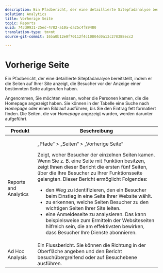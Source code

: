 ```yaml
---
description: Ein Pfadbericht, der eine detaillierte Sitepfadanalyse bereitstellt, indem er die Seiten auf Ihrer Site anzeigt, die Besucher vor der Anzeige einer bestimmten Seite aufgerufen haben.
solution: Analytics
title: Vorherige Seite
topic: Reports
uuid: 743d9931-25ed-4782-a10a-da25c4f89480
translation-type: tm+mt
source-git-commit: 16ba0b12e0f70112f4c10804d0a13c278388ecc2

---
```



# Vorherige Seite

Ein Pfadbericht, der eine detaillierte Sitepfadanalyse bereitstellt, indem er die Seiten auf Ihrer Site anzeigt, die Besucher vor der Anzeige einer bestimmten Seite aufgerufen haben.

Angenommen, Sie möchten wissen, woher die Personen kamen, die die Homepage angezeigt haben. Sie können in der Tabelle eine Suche nach *Homepage* oder einen Bildlauf ausführen, bis Sie den Eintrag fett formatiert finden. Die Seiten, die vor *Homepage* angezeigt wurden, werden darunter aufgeführt.

<table id="table_25A2182ACEC94E2190F21B82249577E8"> 
 <thead> 
  <tr> 
   <th colname="col1" class="entry"> Produkt </th> 
   <th colname="col2" class="entry"> Beschreibung </th> 
  </tr> 
 </thead>
 <tbody> 
  <tr> 
   <td colname="col1"> Reports and Analytics </td> 
   <td colname="col2"> <p> <span class="uicontrol">„Pfade“</span> &gt; <span class="uicontrol">„Seiten“</span> &gt; <span class="uicontrol">„Vorherige Seite“</span> </p> <p>Zeigt, woher Besucher der einzelnen Seiten kamen. Wenn Sie z. B. eine Seite mit Funktion besitzen, zeigt Ihnen dieser Bericht die ersten fünf Seiten, über die Ihre Besucher zu Ihrer Funktionsseite gelangten. Dieser Bericht ermöglicht Folgendes: </p> 
    <ul id="ul_940C3FBD466A49CFB0AC56C170997031"> 
     <li id="li_3C27174CC49D4BF7A76227BE1CD44CCC">den Weg zu identifizieren, den ein Besucher beim Einstieg in eine Seite Ihrer Website wählt. </li> 
     <li id="li_C2C472CC765C48F8AD97CAE588D8F009">zu erkennen, welche Seiten Besucher zu den wichtigen Seiten Ihrer Site leiten. </li> 
     <li id="li_9BB7E05FF12A4E43A26ABC379DF5061C">eine Anmeldeseite zu analysieren. Das kann beispielsweise zum Ermitteln der Websiteseiten hilfreich sein, die am effektivsten bewirken, dass Besucher Ihre Dienste abonnieren. </li> 
    </ul> </td> 
  </tr> 
  <tr> 
   <td colname="col1"> Ad Hoc Analysis  </td> 
   <td colname="col2"> Ein Flussbericht. Sie können die Richtung in der Oberfläche angeben und den Bericht besuchübergreifend oder auf Besuchebene ausführen. </td> 
  </tr> 
 </tbody> 
</table>

